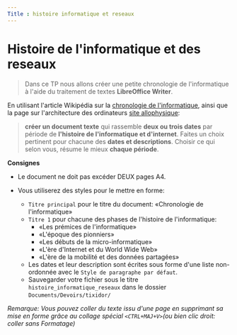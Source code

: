 ```yaml
---
Title : histoire informatique et reseaux
---
```


# Histoire de l'informatique et des reseaux


> Dans ce TP nous allons créer une petite chronologie de l'informatique à l'aide du traitement de textes **LibreOffice Writer**.

En utilisant l'article Wikipédia sur la
[chronologie de l'informatique](https://fr.wikipedia.org/wiki/Chronologie_de_l%27informatique), ainsi que la page sur l'architecture des ordinateurs [site allophysique](/docs/NSI_1/architecture/page1/):

> **créer un document texte** qui rassemble **deux ou trois dates** par période de **l'histoire de l'informatique et d'internet**. Faites un choix pertinent pour chacune des **dates et descriptions**. Choisir ce qui selon vous, résume le mieux **chaque période**.

**Consignes**

- Le document ne doit pas excéder DEUX pages A4.
- Vous utiliserez des styles pour le mettre en forme:
  
  - `Titre principal` pour le titre du document: «Chronologie de l'informatique»
  - `Titre 1` pour chacune des phases de l'histoire de l'informatique:
    - «Les prémices de l'informatique»
    - «L'époque des pionniers»
    - «Les débuts de la micro-informatique»
    - «L'ère d'Internet et du World Wide Web»
    - «L'ère de la mobilité et des données partagées»
  - Les dates et leur description sont écrites sous forme d'une liste non-ordonnée avec le `Style de paragraphe par défaut`.
  - Sauvegarder votre fichier sous le titre `histoire_informatique_reseaux` dans le dossier `Documents/Devoirs/tixidor/`


*Remarque: Vous pouvez coller du texte issu d'une page en supprimant sa mise en forme grâce au collage spécial `<CTRL+MAJ+V>`(ou bien clic droit: coller sans Formatage)*

